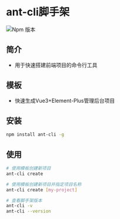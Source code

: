 # ant-cli脚手架

![Npm 版本](https://img.shields.io/badge/ant-cli_v0.0.1-green)

## 简介

- 用于快速搭建前端项目的命令行工具

## 模板

- 快速生成Vue3+Element-Plus管理后台项目

## 安装

```bash
npm install ant-cli -g
```

## 使用

```bash
# 使用模板创建新项目
ant-cli create

# 使用模板创建新项目并指定项目名称
ant-cli create [my-project]

# 查看脚手架版本
ant-cli -v
ant-cli --version
```
